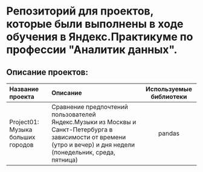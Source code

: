 # **Репозиторий для проектов, которые были выполнены в ходе обучения в Яндекс.Практикуме по профессии "Аналитик данных".**

## **Описание проектов:**

|Название проекта|Описание|Используемые библиотеки|
|:---------------|:-------|:---------------------:|
|Project01: Музыка больших городов|Сравнение предпочтений пользователей Яндекс.Музыки из Москвы и Санкт-Петербурга в зависимости от времени (утро и вечер) и дня недели (понедельник, среда, пятница)|pandas|

